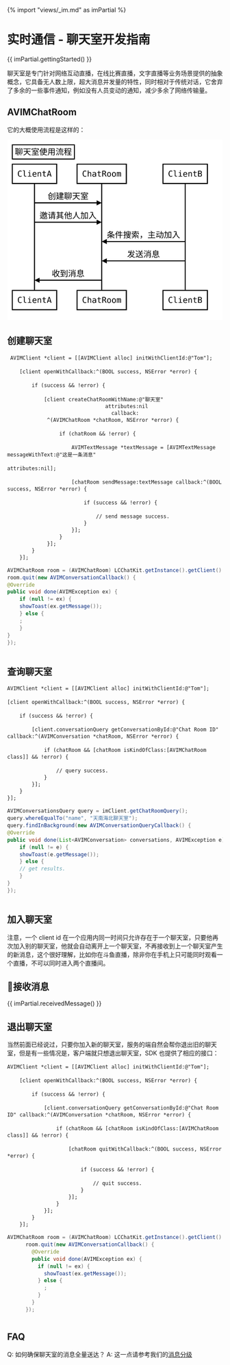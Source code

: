 {% import "views/_im.md" as imPartial %}

# 实时通信 - 聊天室开发指南

{{ imPartial.gettingStarted() }}

聊天室是专门针对网络互动直播，在线比赛直播，文字直播等业务场景提供的抽象概念，它具备无人数上限，超大消息并发量的特性，同时相对于传统对话，它舍弃了多余的一些事件通知，例如没有人员变动的通知，减少多余了网络传输量。

## AVIMChatRoom

它的大概使用流程是这样的：

![realtime-chatroom-seq](images/realtime-chatroom-seq.svg)

## 创建聊天室

```objc
 AVIMClient *client = [[AVIMClient alloc] initWithClientId:@"Tom"];
    
    [client openWithCallback:^(BOOL success, NSError *error) {
        
        if (success && !error) {
            
            [client createChatRoomWithName:@"聊天室"
                                attributes:nil
                                  callback:
             ^(AVIMChatRoom *chatRoom, NSError *error) {
                 
                 if (chatRoom && !error) {
                     
                     AVIMTextMessage *textMessage = [AVIMTextMessage messageWithText:@"这是一条消息"
                                                                          attributes:nil];
                     
                     [chatRoom sendMessage:textMessage callback:^(BOOL success, NSError *error) {
                         
                         if (success && !error) {
                             
                             // send message success.
                         }
                     }];
                 }
             }];
        }
    }];
```
```java
AVIMChatRoom room = (AVIMChatRoom) LCChatKit.getInstance().getClient().getChatRoom("conversationId");
room.quit(new AVIMConversationCallback() {
@Override
public void done(AVIMException ex) {
    if (null != ex) {
    showToast(ex.getMessage());
    } else {
    ;
    }
}
});
```
```js
```

## 查询聊天室

```objc
AVIMClient *client = [[AVIMClient alloc] initWithClientId:@"Tom"];

[client openWithCallback:^(BOOL success, NSError *error) {
    
    if (success && !error) {
        
        [client.conversationQuery getConversationById:@"Chat Room ID" callback:^(AVIMConversation *chatRoom, NSError *error) {
            
            if (chatRoom && [chatRoom isKindOfClass:[AVIMChatRoom class]] && !error) {
                
                // query success.
            }
        }];
    }
}];
```
```java
AVIMConversationsQuery query = imClient.getChatRoomQuery();
query.whereEqualTo("name", "天南海北聊天室");
query.findInBackground(new AVIMConversationQueryCallback() {
@Override
public void done(List<AVIMConversation> conversations, AVIMException e) {
    if (null != e) {
    showToast(e.getMessage());
    } else {
    // get results.
    }
}
});
```
```js
```

## 加入聊天室


注意，一个 client id 在一个应用内同一时间只允许存在于一个聊天室，只要他再次加入别的聊天室，他就会自动离开上一个聊天室，不再接收到上一个聊天室产生的新消息，这个很好理解，比如你在斗鱼直播，除非你在手机上只可能同时观看一个直播，不可以同时进入两个直播间。

## 接收消息

{{ imPartial.receivedMessage() }}


## 退出聊天室

当然前面已经说过，只要你加入新的聊天室，服务的端自然会帮你退出旧的聊天室，但是有一些情况是，客户端就只想退出聊天室，SDK 也提供了相应的接口：

```objc
AVIMClient *client = [[AVIMClient alloc] initWithClientId:@"Tom"];
    
    [client openWithCallback:^(BOOL success, NSError *error) {
        
        if (success && !error) {
            
            [client.conversationQuery getConversationById:@"Chat Room ID" callback:^(AVIMConversation *chatRoom, NSError *error) {
                
                if (chatRoom && [chatRoom isKindOfClass:[AVIMChatRoom class]] && !error) {
                    
                    [chatRoom quitWithCallback:^(BOOL success, NSError *error) {
                        
                        if (success && !error) {
                            
                            // quit success.
                        }
                    }];
                }
            }];
        }
    }];
```
```java
AVIMChatRoom room = (AVIMChatRoom) LCChatKit.getInstance().getClient().getChatRoom("conversationId");
      room.quit(new AVIMConversationCallback() {
        @Override
        public void done(AVIMException ex) {
          if (null != ex) {
            showToast(ex.getMessage());
          } else {
            ;
          }
        }
      });
```
```js
```


## FAQ

Q: 如何确保聊天室的消息全量送达？
A: 这一点请参考我们的[消息分级](/realtime_guide-objc.html#消息等级)

